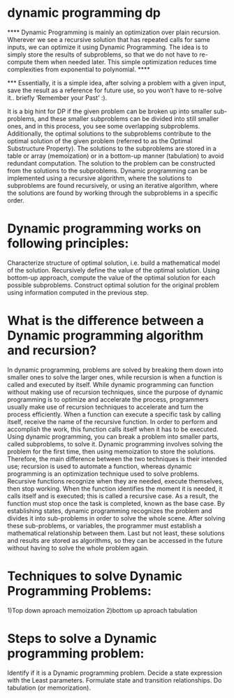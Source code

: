 

# dynamic programming dp 

**** Dynamic Programming is mainly an optimization over plain recursion. Wherever we see a recursive solution that has repeated calls for same inputs, we can optimize it using Dynamic Programming. The idea is to simply store the results of subproblems, so that we do not have to re-compute them when needed later. This simple optimization reduces time complexities from exponential to polynomial. ****

*** Essentially, it is a simple idea, after solving a problem with a given input, save the result as a reference for future use, so you won’t have to re-solve it.. briefly ‘Remember your Past’ :). 

It is a big hint for DP if the given problem can be broken up into smaller sub-problems, and these smaller subproblems can be divided into still smaller ones, and in this process, you see some overlapping subproblems. 
Additionally, the optimal solutions to the subproblems contribute to the optimal solution of the given problem (referred to as the Optimal Substructure Property).
 The solutions to the subproblems are stored in a table or array (memoization) or in a bottom-up manner (tabulation) to avoid redundant computation.
The solution to the problem can be constructed from the solutions to the subproblems.
Dynamic programming can be implemented using a recursive algorithm, where the solutions to subproblems are found recursively, or using an iterative algorithm, where the solutions are found by working through the subproblems in a specific order.

# Dynamic programming works on following principles: 

Characterize structure of optimal solution, i.e. build a mathematical model of the solution.
Recursively define the value of the optimal solution. 
Using bottom-up approach, compute the value of the optimal solution for each possible subproblems.
 Construct optimal solution for the original problem using information computed in the previous step.

#  What is the difference between a Dynamic programming algorithm and recursion?


In dynamic programming, problems are solved by breaking them down into smaller ones to solve the larger ones, while recursion is when a function is called and executed by itself. While dynamic programming can function without making use of recursion techniques, since the purpose of dynamic programming is to optimize and accelerate the process, programmers usually make use of recursion techniques to accelerate and turn the process efficiently.
When a function can execute a specific task by calling itself, receive the name of the recursive function. In order to perform and accomplish the work, this function calls itself when it has to be executed.
Using dynamic programming, you can break a problem into smaller parts, called subproblems, to solve it. Dynamic programming involves solving the problem for the first time, then using memoization to store the solutions.
Therefore, the main difference between the two techniques is their intended use; recursion is used to automate a function, whereas dynamic programming is an optimization technique used to solve problems.
Recursive functions recognize when they are needed, execute themselves, then stop working. When the function identifies the moment it is needed, it calls itself and is executed; this is called a recursive case. As a result, the function must stop once the task is completed, known as the base case.
By establishing states, dynamic programming recognizes the problem and divides it into sub-problems in order to solve the whole scene. After solving these sub-problems, or variables, the programmer must establish a mathematical relationship between them. Last but not least, these solutions and results are stored as algorithms, so they can be accessed in the future without having to solve the whole problem again.

# Techniques to solve Dynamic Programming Problems:
1)Top down aproach memoization
2)bottom up aproach tabulation

# Steps to solve a Dynamic programming problem:

Identify if it is a Dynamic programming problem.
Decide a state expression with the Least parameters.
Formulate state and transition relationships.
Do tabulation (or memorization).